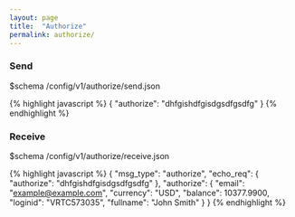 ```yaml
---
layout: page
title:  "Authorize"
permalink: authorize/
---
```


### Send

$schema /config/v1/authorize/send.json

{% highlight javascript %}
{
    "authorize": "dhfgishdfgisdgsdfgsdfg"
}
{% endhighlight %}

### Receive

$schema /config/v1/authorize/receive.json

{% highlight javascript %}
{
    "msg_type": "authorize",
    "echo_req": {
        "authorize": "dhfgishdfgisdgsdfgsdfg"
    },
    "authorize": {
        "email": "example@example.com",
        "currency": "USD",
        "balance": 10377.9900,
        "loginid": "VRTC573035",
        "fullname": "John Smith"
    }
}
{% endhighlight %}
